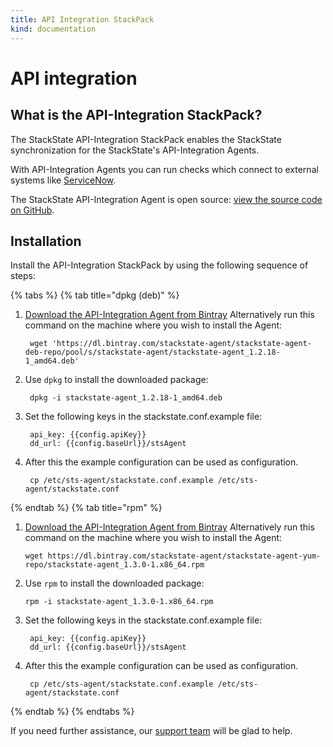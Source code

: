 ```yaml
---
title: API Integration StackPack
kind: documentation
---
```


# API integration

## What is the API-Integration StackPack?

The StackState API-Integration StackPack enables the StackState synchronization for the StackState's API-Integration Agents.

With API-Integration Agents you can run checks which connect to external systems like [ServiceNow](servicenow.md).

The StackState API-Integration Agent is open source: [view the source code on GitHub](https://github.com/StackVista/sts-agent).

## Installation

Install the API-Integration StackPack by using the following sequence of steps:

{% tabs %}
{% tab title="dpkg (deb)" %}
1. [Download the API-Integration Agent from Bintray](https://dl.bintray.com/stackstate-agent/stackstate-agent-deb-repo/pool/s/stackstate-agent/stackstate-agent_1.2.18-1_amd64.deb)
   Alternatively run this command on the machine where you wish to install the Agent:
   ```text
    wget 'https://dl.bintray.com/stackstate-agent/stackstate-agent-deb-repo/pool/s/stackstate-agent/stackstate-agent_1.2.18-1_amd64.deb'
   ```
2. Use `dpkg` to install the downloaded package:
   ```text
    dpkg -i stackstate-agent_1.2.18-1_amd64.deb
   ```

3. Set the following keys in the stackstate.conf.example file:
   ```text
    api_key: {{config.apiKey}}
    dd_url: {{config.baseUrl}}/stsAgent
   ```
4. After this the example configuration can be used as configuration.
   ```text
    cp /etc/sts-agent/stackstate.conf.example /etc/sts-agent/stackstate.conf
   ```
{% endtab %}
{% tab title="rpm" %}
1. [Download the API-Integration Agent from Bintray](http://dl.bintray.com/stackstate-agent/stackstate-agent-yum-repo/stackstate-agent_1.3.0-1.x86_64.rpm)
    Alternatively run this command on the machine where you wish to install the Agent:
   ```text
   wget https://dl.bintray.com/stackstate-agent/stackstate-agent-yum-repo/stackstate-agent_1.3.0-1.x86_64.rpm
   ```
2. Use `rpm` to install the downloaded package:
   ```text
   rpm -i stackstate-agent_1.3.0-1.x86_64.rpm
   ```

3. Set the following keys in the stackstate.conf.example file:
   ```text
    api_key: {{config.apiKey}}
    dd_url: {{config.baseUrl}}/stsAgent
   ```
4. After this the example configuration can be used as configuration.
   ```text
    cp /etc/sts-agent/stackstate.conf.example /etc/sts-agent/stackstate.conf
   ```
{% endtab %}
{% endtabs %}


If you need further assistance, our [support team](https://support.stackstate.com/hc/en-us) will be glad to help.

